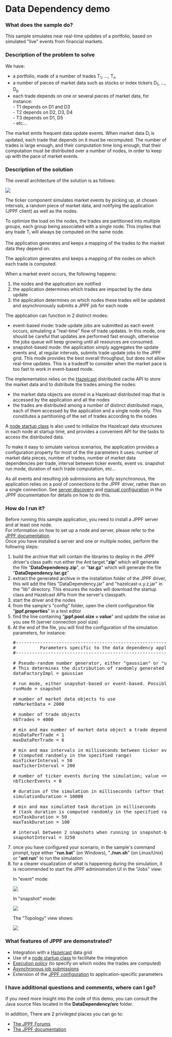 # Data Dependency demo

<h3>What does the sample do?</h3>
<p>This sample simulates near real-time updates of a portfolio, based on simulated "live" events from financial markets.

<h3>Description of the problem to solve</h3>
We have:
<ul class="samplesList">
  <li>a portfolio, made of a number of trades T<sub>1</sub>, ..., T<sub>n</sub></li>
  <li>a number of pieces of market data such as stocks or index tickers D<sub>1</sub>, ..., D<sub>p</sub></li>
  <li>each trade depends on one or several pieces of market data, for instance:<br>
    - T1 depends on D1 and D3<br>
    - T2 depends on D2, D3, D4<br>
    - T3 depends on D1, D5<br>
    - etc...
  </li>
</ul>
The market emits frequent data update events. When market data D<sub>i</sub> is updated, each trade that depends on it must be recomputed.
The number of trades is large enough, and their computation time long enough, that their computation must be distributed over a number of nodes, in order to keep up with the pace of market events.

<h3>Description of the solution</h3>
The overall architecture of the solution is as follows:
<p><img src="../shared/images/DataDependencyArchitecture.gif" border="0"/>
<p>The ticker component simulates market events by picking up, at chosen intervals, a random piece of market data, and notifying the application (JPPF client) as well as the nodes.
<p>To optimize the load on the nodes, the trades are partitioned into multiple groups, each group being associated with a single node. This implies that any trade T<sub>i</sub> will always be computed on the same node.
<p>The application generates and keeps a mapping of the trades to the market data they depend on.
<p>The application generates and keeps a mapping of the nodes on which each trade is computed.
<p>When a market event occurs, the following happens:
<ol class="samplesList">
  <li>the nodes and the application are notified</li>
  <li>the application determines which trades are impacted by the data update</li>
  <li>the application determines on which nodes these trades will be updated and asynchronously submits a JPPF job for each node</li>
</ol>
The application can function in 2 distinct modes:
<ul  class="samplesList">
  <li>event-based mode: trade update jobs are submitted as each event occurs, simulating a "real-time" flow of trade updates.
      In this mode, one should be careful that updates are performed fast enough, otherwise the jobs queue will keep growing until all resources are consumed.</li>
  <li>snapshot-based mode: the application simply aggregates the update events and, at regular intervals, submits trade update jobs to the JPPF grid.
      This mode provides the best overall throughput, but does not allow real-time updates. This is a tradeoff to consider when the market pace is too fast to work in event-based mode.</li>
</ul>
<p>The implementation relies on the <a href="http://www.hazelcast.com">Hazelcast</a> distributed cache API to store the market data and to distribute the trades among the nodes:
<ul class="samplesList">
  <li>the market data objects are stored in a Hazelcast distributed map that is accessed by the application and all the nodes</li>
  <li>the trades are distributed among a number of distinct distributed maps, each of them accessed by the application and a single node only. This constitutes a partitioning of the set of trades according to the nodes</li>
</ul>
<p>A <a href="https://www.jppf.org/doc/6.3/index.php?title=JPPF_startup_classes#Node_startup_classes">node startup class</a> is also used to initialize the Hazelcast data structures in each node at startup time, and provides a convenient API for the tasks to access the distributed data.
<p>To make it easy to simulate various scenarios, the application provides a configuration property for most of the the parameters it uses:
number of market data pieces, number of trades, number of market data dependencies per trade, interval between ticker events, event vs. snapshot run mode, duration of each trade computation, etc...
<p>As all events and resulting job submissions are fully asynchronous, the application relies on a pool of connections to the JPPF driver, rather than on a single connection.
See <a href="https://www.jppf.org/doc/6.3/index.php?title=Client_and_administration_console_configuration#Server_discovery">server discovery</a> and
<a href="https://www.jppf.org/doc/6.3/index.php?title=Client_and_administration_console_configuration#Manual_network_configuration">manual configuration</a> in the JPPF documentation for details on how to do this.

<h3>How do I run it?</h3>
Before running this sample application, you need to install a JPPF server and at least one node.<br>
For information on how to set up a node and server, please refer to the <a href="https://www.jppf.org/doc/6.3/index.php?title=Introduction">JPPF documentation</a>.<br>
Once you have installed a server and one or multiple nodes, perform the following steps:
<ol class="samplesList">
  <li>build the archive that will contain the libraries to deploy in the JPPF driver's class path: run either the Ant target "<b>zip</b>" which will generate the file "<b>DataDependency.zip</b>",
  or "<b>tar.gz</b>" which will generate the file "<b>DataDependency.tar.gz</b>"</li>
  <li>extract the generated archive in the installation folder of the JPPF driver, this will add the files "DataDependency.jar" and "hazelcast-x.y.z.jar" in the "lib" directory. This ensures the nodes will download the startup class and Hazelcast APIs from the server's classpath.</li>
  <li>start the driver and the nodes</li>
  <li>from the sample's "config" folder, open the client configuration file "<b>jppf.properties</b>" in a text editor</li>
  <li>find the line containing "<b>jppf.pool.size = value</b>" and update the value as you see fit (server connection pool size)</li>
  <li>At the end of the file, you will find the configuration of the simulation parameters, for instance:

<pre class="prettyprint lang-conf">
#------------------------------------------------------------------------------#
#         Parameters specific to the data dependency application               #
#------------------------------------------------------------------------------#

# Pseudo-random number generator, either "gaussian" or "uniform" (the default).
# This determines the distribution of randomly generated data
dataFactoryImpl = gaussian

# run mode, either snapshot-based or event-based. Possible values: event | snapshot
runMode = snapshot

# number of market data objects to use
nbMarketData = 2000

# number of trade objects
nbTrades = 4000

# min and max number of market data object a trade depends on (randomly chosen)
minDataPerTrade = 1
maxDataPerTrade = 6

# min and max intervals in milliseconds between ticker events
# (computed randomly in the specified range)
minTickerInterval = 50
maxTickerInterval = 200

# number of ticker events during the simulation; value <= 0 means no limit
nbTickerEvents = 0

# duration of the simulation in milliseconds (after that the ticker stops emitting events)
simulationDuration = 10000

# min and max simulated task duration in milliseconds
# (task duration is computed randomly in the specified range)
minTaskDuration = 50
maxTaskDuration = 100

# interval between 2 snapshots when running in snapshot-based mode
snapshotInterval = 3250
</pre>

  </li>
  <li>once you have configured your scenario, in the sample's command prompt, type either "<b>run.bat</b>" (on Windows), "<b>./run.sh</b>" (on Linux/Unix) or "<b>ant run</b>" to run the simulation</li>
  <li>for a clearer visualization of what is happening during the simulation, it is recommended to start the JPPF administration UI in  the "Jobs" view:<br/>
    <p>In "event" mode:
    <p><img src="images/Jobs-Event.gif"/>
    <p>In "snapshot" mode: <br/>
    <p><img src="images/Jobs-Snapshot.gif"/>
    <p>The "Topology" view shows:
    <p><img src="images/Topology.gif"/>
  </li>
</ol>

<h3>What features of JPPF are demonstrated?</h3>
<ul>
  <li>Integration with a <a href="http://www.hazelcast.com">Hazelcast</a> data grid</li>
  <li>Use of a <a href="https://www.jppf.org/doc/6.3/index.php?title=JPPF_startup_classes#Node_startup_classes">node startup class</a> to facilitate the integration</li>
  <li><a href="https://www.jppf.org/doc/6.3/index.php?title=Job_Service_Level_Agreement#Execution_policy">Execution policy</a> (to specify on which nodes the trades are computed)</li>
  <li><a href="https://www.jppf.org/doc/6.3/index.php?title=Dealing_with_jobs#Non-blocking_jobs">Asynchronous job submissions</a></li>
  <li>Extension of the <a href="https://www.jppf.org/doc/6.3/index.php?title=The_JPPF_configuration_API">JPPF configuration</a> to application-specific parameters</li>
</ul>

<h3>I have additional questions and comments, where can I go?</h3>
<p>If you need more insight into the code of this demo, you can consult the Java source files located in the <b>DataDependency/src</b> folder.
<p>In addition, There are 2 privileged places you can go to:
<ul>
  <li><a href="https://www.jppf.org/forums">The JPPF Forums</a></li>
  <li><a href="https://www.jppf.org/doc/6.2">The JPPF documentation</a></li>
</ul>

